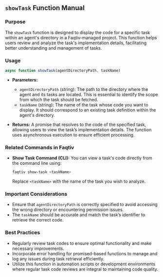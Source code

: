 ## `showTask` Function Manual

### Purpose
The `showTask` function is designed to display the code for a specific task within an agent's directory in a Faqtiv-managed project. This function helps users review and analyze the task's implementation details, facilitating better understanding and management of tasks.

### Usage

```javascript
async function showTask(agentDirectoryPath, taskName)
```

- **Parameters:**
  - `agentDirectoryPath` (string): The path to the directory where the agent and its tasks are located. This is essential to identify the scope from which the task should be fetched.
  - `taskName` (string): The name of the task whose code you want to display. It should correspond to an existing task definition within the agent's directory.

- **Returns:** A promise that resolves to the code of the specified task, allowing users to view the task’s implementation details. The function uses asynchronous execution to ensure efficient processing.

### Related Commands in Faqtiv

- **Show Task Command (CLI):** You can view a task's code directly from the command line using:

  ```bash
  faqtiv show-task <taskName>
  ```

  Replace `<taskName>` with the name of the task you wish to analyze.

### Important Considerations

- Ensure that `agentDirectoryPath` is correctly specified to avoid accessing the wrong directory or encountering permission issues.
- The `taskName` should be accurate and match the task’s identifier to retrieve the correct code.

### Best Practices

- Regularly review task codes to ensure optimal functionality and make necessary improvements.
- Incorporate error handling for promised-based functions to manage and log any issues during task retrieval efficiently.
- Utilize this function in automation scripts or development environments where regular task code reviews are integral to maintaining code quality.